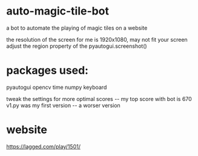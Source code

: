 # auto-magic-tile-bot
a bot to automate the playing of magic tiles on a website

the resolution of the screen for me is 1920x1080, may not fit your screen
adjust the region property of the pyautogui.screenshot()

# packages used:
pyautogui
opencv
time
numpy
keyboard

tweak the settings for more optimal scores -- my top score with bot is 670
v1.py was my first version -- a worser version

# website
https://lagged.com/play/1501/

